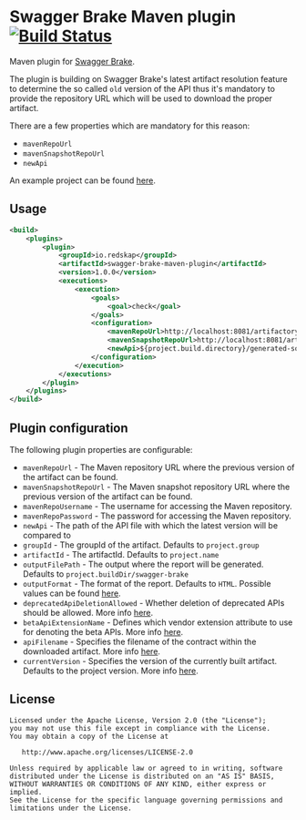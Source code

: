 # Swagger Brake Maven plugin [![Build Status](https://travis-ci.com/redskap/swagger-brake-maven-plugin.svg?branch=master)](https://travis-ci.com/redskap/swagger-brake-maven-plugin)
Maven plugin for [Swagger Brake](https://github.com/redskap/swagger-brake).

The plugin is building on Swagger Brake's latest artifact resolution feature to determine the so 
called `old` version of the API thus it's mandatory to provide the repository URL which will be used
to download the proper artifact.

There are a few properties which are mandatory for this reason:
- `mavenRepoUrl`
- `mavenSnapshotRepoUrl`
- `newApi`

An example project can be found [here](https://github.com/redskap/swagger-brake-example/tree/master/swagger-brake-maven-example).

## Usage
```xml
<build>
    <plugins>
        <plugin>
            <groupId>io.redskap</groupId>
            <artifactId>swagger-brake-maven-plugin</artifactId>
            <version>1.0.0</version>
            <executions>
                <execution>
                    <goals>
                        <goal>check</goal>
                    </goals>
                    <configuration>
                        <mavenRepoUrl>http://localhost:8081/artifactory/libs-release-local</mavenRepoUrl>
                        <mavenSnapshotRepoUrl>http://localhost:8081/artifactory/libs-snapshot-local</mavenSnapshotRepoUrl>
                        <newApi>${project.build.directory}/generated-sources/swagger/swagger.json</newApi>
                    </configuration>
                </execution>
            </executions>
        </plugin>
    </plugins>
</build>
```

## Plugin configuration
The following plugin properties are configurable:
- `mavenRepoUrl` - The Maven repository URL where the previous version of the artifact can be found.
- `mavenSnapshotRepoUrl` - The Maven snapshot repository URL where the previous version of the artifact can be found.
- `mavenRepoUsername` - The username for accessing the Maven repository.
- `mavenRepoPassword` - The password for accessing the Maven repository.
- `newApi` - The path of the API file with which the latest version will be compared to
- `groupId` - The groupId of the artifact. Defaults to `project.group`
- `artifactId` - The artifactId. Defaults to `project.name`
- `outputFilePath` - The output where the report will be generated. Defaults to `project.buildDir/swagger-brake`
- `outputFormat` - The format of the report. Defaults to `HTML`. Possible values can be found [here](https://github.com/redskap/swagger-brake#reporting).
- `deprecatedApiDeletionAllowed` - Whether deletion of deprecated APIs should be allowed. More info [here](https://github.com/redskap/swagger-brake#api-deprecation-handling).
- `betaApiExtensionName` - Defines which vendor extension attribute to use for denoting the beta APIs. More info [here](https://github.com/redskap/swagger-brake#beta-api-support).
- `apiFilename` - Specifies the filename of the contract within the downloaded artifact. More info [here](https://github.com/redskap/swagger-brake#latest-artifact-resolution).
- `currentVersion` - Specifies the version of the currently built artifact. Defaults to the project version. More info [here](https://github.com/redskap/swagger-brake#latest-artifact-resolution).

## License
```text
Licensed under the Apache License, Version 2.0 (the "License");
you may not use this file except in compliance with the License.
You may obtain a copy of the License at

   http://www.apache.org/licenses/LICENSE-2.0

Unless required by applicable law or agreed to in writing, software
distributed under the License is distributed on an "AS IS" BASIS,
WITHOUT WARRANTIES OR CONDITIONS OF ANY KIND, either express or implied.
See the License for the specific language governing permissions and
limitations under the License.
```